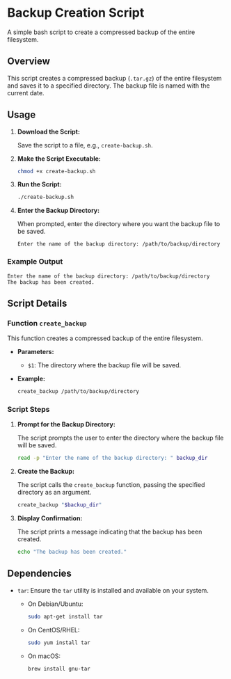 # Backup Creation Script

A simple bash script to create a compressed backup of the entire filesystem.

## Overview

This script creates a compressed backup (`.tar.gz`) of the entire filesystem and saves it to a specified directory. The backup file is named with the current date.

## Usage

1. **Download the Script:**

    Save the script to a file, e.g., `create-backup.sh`.

2. **Make the Script Executable:**

    ```bash
    chmod +x create-backup.sh
    ```

3. **Run the Script:**

    ```bash
    ./create-backup.sh
    ```

4. **Enter the Backup Directory:**

    When prompted, enter the directory where you want the backup file to be saved.

    ```
    Enter the name of the backup directory: /path/to/backup/directory
    ```

### Example Output

```
Enter the name of the backup directory: /path/to/backup/directory
The backup has been created.
```

## Script Details

### Function `create_backup`

This function creates a compressed backup of the entire filesystem.

- **Parameters:**
  - `$1`: The directory where the backup file will be saved.

- **Example:**

    ```bash
    create_backup /path/to/backup/directory
    ```

### Script Steps

1. **Prompt for the Backup Directory:**

    The script prompts the user to enter the directory where the backup file will be saved.

    ```bash
    read -p "Enter the name of the backup directory: " backup_dir
    ```

2. **Create the Backup:**

    The script calls the `create_backup` function, passing the specified directory as an argument.

    ```bash
    create_backup "$backup_dir"
    ```

3. **Display Confirmation:**

    The script prints a message indicating that the backup has been created.

    ```bash
    echo "The backup has been created."
    ```

## Dependencies

- `tar`: Ensure the `tar` utility is installed and available on your system.

    - On Debian/Ubuntu:

        ```bash
        sudo apt-get install tar
        ```

    - On CentOS/RHEL:

        ```bash
        sudo yum install tar
        ```

    - On macOS:

        ```bash
        brew install gnu-tar
        ```
